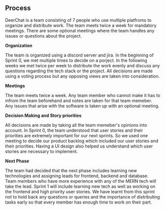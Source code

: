 __Process__
---

DeerChat is a team consisting of 7 people who use mutliple platfroms to organize and distribute work. The team meets twice a week for mandatory meetings. There are some optional meetings where the team handles any issues or questions about the project.

__Organization__

The team is organized using a discord server and jira. In the beginning of Sprint 0, we met multiple times to decide on a porject. In the following weeks we met twice per week to distribute the work evenly and discuss any questions regarding the tech stack or the project. All decisions are made using a voting process but any opposing views are taken into consideration.

__Meetings__

The team meets twice a week. Any team member who cannot make it has to infrom the team beforehand and notes are taken for that team memeber. Any issues that arise with the software is taken up with an optional meeting. 

__Decision Making and Story priorities__

All decisions are made by taking all the team memeber's opinions into account. In Sprint 0, the team understood that user stories and their priorities are extremely important for our next sprints. So we used one meeting to decide our product backlog which included our user stories and their priorities. Having a UI design also helped us understand which user stories are necessary to implement.

__Next Phase__

The team had decided that the next phase includes learning new technologies and assigning leads for frontend, backend and database. Team members who have more experience with any of the MERN tech will take the lead. Sprint 1 will include learning new tech as well as working on the frontend and high priority user stories. 
We have learnt from this sprint not to hold back any questions or queries and the importance of distributing tasks early so that every member has enough time to work on their part.